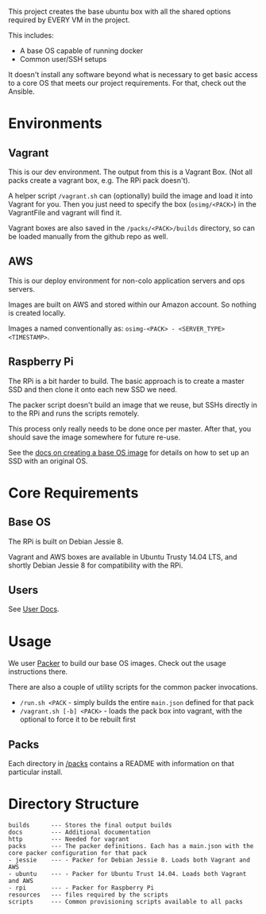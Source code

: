 This project creates the base ubuntu box with all the shared options required by EVERY VM in the project.

This includes:

* A base OS capable of running docker
* Common user/SSH setups

It doesn't install any software beyond what is necessary to get basic access to a core OS that meets our project requirements. 
For that, check out the Ansible.

# Environments

## Vagrant

This is our dev environment. The output from this is a Vagrant Box. (Not all packs create a vagrant box, e.g. The RPi pack doesn't).

A helper script `/vagrant.sh` can (optionally) build the image and load it into Vagrant for you. Then you just need to specify
the box (`osimg/<PACK>`) in the VagrantFile and vagrant will find it.

Vagrant boxes are also saved in the `/packs/<PACK>/builds` directory, so can be loaded manually from the github repo as well.


## AWS

This is our deploy environment for non-colo application servers and ops servers.
 
Images are built on AWS and stored within our Amazon account. So nothing is created locally.  

Images a named conventionally as: `osimg-<PACK> - <SERVER_TYPE> <TIMESTAMP>`.



## Raspberry Pi

The RPi is a bit harder to build. The basic approach is to create a master SSD and then clone it onto each new SSD we need.

The packer script doesn't build an image that we reuse, but SSHs directly in to the RPi and runs the scripts remotely. 

This process only really needs to be done once per master. After that, you should save the image somewhere for future re-use.

See the [docs on creating a base OS image](/docs/base_os_img.md) for details on how to set up an SSD with an original OS.



# Core Requirements


## Base OS

The RPi is built on Debian Jessie 8.

Vagrant and AWS boxes are available in Ubuntu Trusty 14.04 LTS, and shortly Debian Jessie 8 for compatibility with the RPi.


## Users

See [User Docs](/docs/users.md).



# Usage

We user [Packer](https://www.packer.io/) to build our base OS images. Check out the usage instructions there.

There are also a couple of utility scripts for the common packer invocations.
 
* `/run.sh <PACK` - simply builds the entire `main.json` defined for that pack
* `/vagrant.sh [-b] <PACK>` - loads the pack box into vagrant, with the optional to force it to be rebuilt first


## Packs

Each directory in [/packs](/packs) contains a README with information on that particular install.
 
 
# Directory Structure

```
builds      --- Stores the final output builds
docs        --- Additional documentation
http        --- Needed for vagrant
packs       --- The packer definitions. Each has a main.json with the core packer configuration for that pack
- jessie    --- - Packer for Debian Jessie 8. Loads both Vagrant and AWS 
- ubuntu    --- - Packer for Ubuntu Trust 14.04. Loads both Vagrant and AWS
- rpi       --- - Packer for Raspberry Pi
resources   --- files required by the scripts
scripts     --- Common provisioning scripts available to all packs 
```